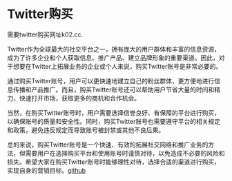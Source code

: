 # Twitter购买

需要twitter购买网址k02.cc.

Twitter作为全球最大的社交平台之一，拥有庞大的用户群体和丰富的信息资源，成为了许多企业和个人获取信息、推广产品、建立品牌形象的重要渠道。因此，对于想要在Twitter上拓展业务的企业或个人来说，购买Twitter账号是非常必要的。

通过购买Twitter账号，用户可以更快速地建立自己的粉丝群体，更方便地进行信息传播和产品推广。而且，购买Twitter账号还可以帮助用户节省大量的时间和精力，快速打开市场，获取更多的商机和合作机会。

当然，在购买Twitter账号时，用户需要选择信誉良好、有保障的平台进行购买，以确保账号的质量和安全性。同时，购买Twitter账号也需要遵守平台的相关规定和政策，避免违反规定而导致账号被封禁或其他不良后果。

总的来说，购买Twitter账号是一个快速、有效的拓展社交网络和推广业务的方法，但需要用户在选择购买平台和使用账号时谨慎对待，以免造成不必要的风险和损失。希望大家在购买Twitter账号时能够理性对待，选择合适的渠道进行购买，实现自身的营销目标。[github](https://github.com)